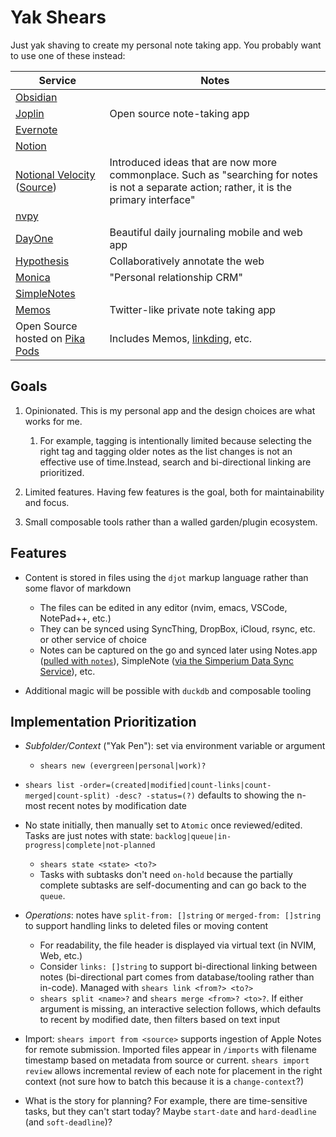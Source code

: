 # Yak Shears

Just yak shaving to create my personal note taking app. You probably want to use one of these instead:

| Service | Notes |
| --- | --- |
| [Obsidian](https://obsidian.md) | |
| [Joplin](https://joplinapp.org) | Open source note-taking app |
| [Evernote](https://evernote.com) | |
| [Notion](https://www.notion.so) | |
| [Notional Velocity](https://notational.net) ([Source](https://github.com/scrod/nv))| Introduced ideas that are now more commonplace. Such as "searching for notes is not a separate action; rather, it is the primary interface" |
| [nvpy](https://github.com/cpbotha/nvpy) | |
| [DayOne](https://dayoneapp.com) | Beautiful daily journaling mobile and web app |
| [Hypothesis](https://web.hypothes.is) | Collaboratively annotate the web |
| [Monica](https://github.com/monicahq/monica?tab=readme-ov-file#principles) | "Personal relationship CRM" |
| [SimpleNotes](https://simplenote.com) | |
| [Memos](https://www.usememos.com) | Twitter-like private note taking app |
| Open Source hosted on [Pika Pods](https://www.pikapods.com/apps#notes) | Includes Memos, [linkding](https://github.com/sissbruecker/linkding), etc. |

## Goals

1. Opinionated. This is my personal app and the design choices are what works for me.

    1. For example, tagging is intentionally limited because selecting the right tag and tagging older notes as the list changes is not an effective use of time.Instead, search and bi-directional linking are prioritized.
1. Limited features. Having few features is the goal, both for maintainability and focus.
1. Small composable tools rather than a walled garden/plugin ecosystem.

## Features

- Content is stored in files using the `djot` markup language rather than some flavor of markdown

    - The files can be edited in any editor (nvim, emacs, VSCode, NotePad++, etc.)
    - They can be synced using SyncThing, DropBox, iCloud, rsync, etc. or other service of choice
    - Notes can be captured on the go and synced later using Notes.app ([pulled with `notes`](https://github.com/RhetTbull/macnotesapp)), SimpleNote ([via the Simperium Data Sync Service](https://simperium.com/docs/websocket)), etc.
- Additional magic will be possible with `duckdb` and composable tooling

## Implementation Prioritization

- _Subfolder/Context_ ("Yak Pen"): set via environment variable or argument

    - `shears new (evergreen|personal|work)?`
- `shears list -order=(created|modified|count-links|count-merged|count-split) -desc? -status=(?)` defaults to showing the n-most recent notes by modification date
- No state initially, then manually set to `Atomic` once reviewed/edited. Tasks are just notes with state: `backlog|queue|in-progress|complete|not-planned`

    - `shears state <state> <to?>`
    - Tasks with subtasks don't need `on-hold` because the partially complete subtasks are self-documenting and can go back to the `queue`.
- _Operations_: notes have `split-from: []string` or `merged-from: []string` to support handling links to deleted files or moving content

    - For readability, the file header is displayed via virtual text (in NVIM, Web, etc.)
    - Consider `links: []string` to support bi-directional linking between notes (bi-directional part comes from database/tooling rather than in-code). Managed with `shears link <from?> <to?>`
    - `shears split <name>?` and `shears merge <from>? <to>?`. If either argument is missing, an interactive selection follows, which defaults to recent by modified date, then filters based on text input

- Import: `shears import from <source>` supports ingestion of Apple Notes for remote submission. Imported files appear in `/imports` with filename timestamp based on metadata from source or current. `shears import review` allows incremental review of each note for placement in the right context (not sure how to batch this because it is a `change-context`?)
- What is the story for planning? For example, there are time-sensitive tasks, but they can't start today? Maybe `start-date` and `hard-deadline` (and `soft-deadline`)?
